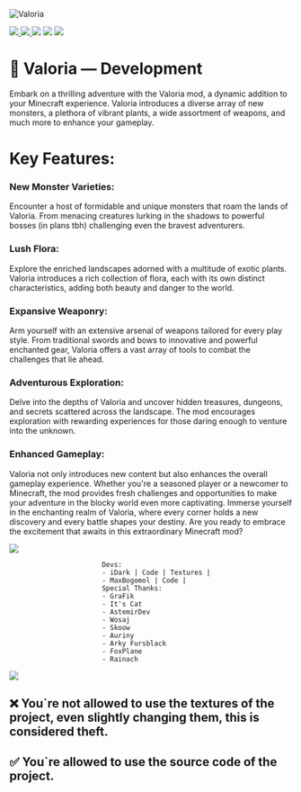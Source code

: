 ![Valoria](https://cdn.discordapp.com/attachments/872055698450690048/1189638486219837542/image.png?ex=659ee42d&is=658c6f2d&hm=e161e2bab39dce8105fceb5b6a3ed5deb6c1ee29566b2f99c3c31c578e26d65c&)

[![](https://cf.way2muchnoise.eu/title/698244.svg) ![](http://cf.way2muchnoise.eu/versions/698244.svg) ![](https://cf.way2muchnoise.eu/full_698244_downloads.svg)](https://www.curseforge.com/minecraft/mc-mods/darkrpg-reborn) [![](https://img.shields.io/badge/License-GPL--2.0-blue)](https://github.com/iDarkMage/DarkRPG/blob/main/LICENSE) [![](https://img.shields.io/discord/859843420603416618?color=Green&label=Discord&logo=Discord&style=flat-square)](https://discord.gg/wWdXpwuPmK)

# 🌸 Valoria — Development

Embark on a thrilling adventure with the Valoria mod, a dynamic addition to your Minecraft experience. Valoria introduces a diverse array of new monsters, a plethora of vibrant plants, a wide assortment of weapons, and much more to enhance your gameplay.

# Key Features:
### New Monster Varieties:
Encounter a host of formidable and unique monsters that roam the lands of Valoria. From menacing creatures lurking in the shadows to powerful bosses (in plans tbh) challenging even the bravest adventurers.

### Lush Flora:
Explore the enriched landscapes adorned with a multitude of exotic plants. Valoria introduces a rich collection of flora, each with its own distinct characteristics, adding both beauty and danger to the world.

### Expansive Weaponry:
Arm yourself with an extensive arsenal of weapons tailored for every play style. From traditional swords and bows to innovative and powerful enchanted gear, Valoria offers a vast array of tools to combat the challenges that lie ahead.

### Adventurous Exploration:
Delve into the depths of Valoria and uncover hidden treasures, dungeons, and secrets scattered across the landscape. The mod encourages exploration with rewarding experiences for those daring enough to venture into the unknown.

### Enhanced Gameplay:
Valoria not only introduces new content but also enhances the overall gameplay experience. Whether you're a seasoned player or a newcomer to Minecraft, the mod provides fresh challenges and opportunities to make your adventure in the blocky world even more captivating.
Immerse yourself in the enchanting realm of Valoria, where every corner holds a new discovery and every battle shapes your destiny. Are you ready to embrace the excitement that awaits in this extraordinary Minecraft mod?

 ![](https://cdn.discordapp.com/attachments/838693800683372564/1039482418408726608/Untitled_11-07-2022_11-21-33.png)
         
                           Devs:
                           - iDark | Code | Textures |
                           - MaxBogomol | Code |
                           Special Thanks:
                           - GraFik
                           - It's Cat
                           - AstemirDev
                           - Wosaj
                           - Skoow
                           - Auriny
                           - Arky Fursblack
                           - FoxPlane
                           - Rainach

   ![](https://cdn.discordapp.com/attachments/838693800683372564/1039482418408726608/Untitled_11-07-2022_11-21-33.png)

## &#10060; You`re not allowed to use the textures of the project, even slightly changing them, this is considered theft.
## &#9989; You`re allowed to use the source code of the project.
